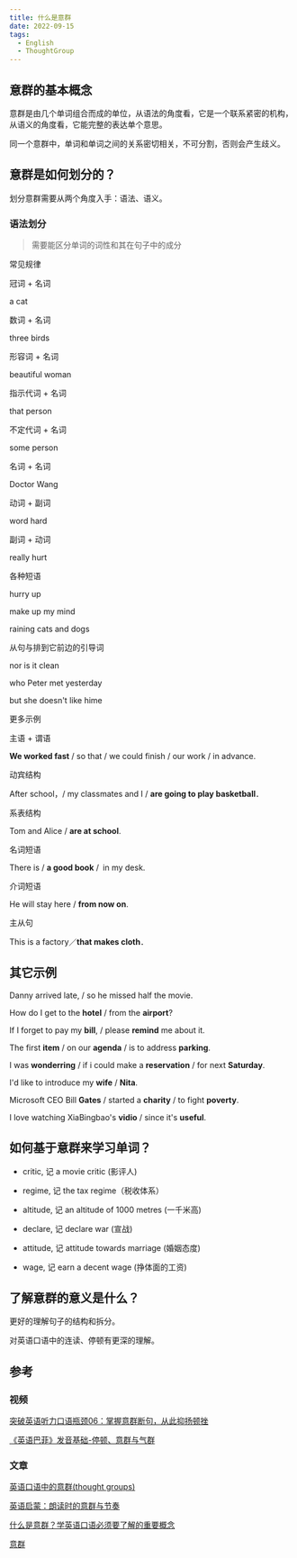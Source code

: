 ```yaml
---
title: 什么是意群
date: 2022-09-15
tags:
  - English
  - ThoughtGroup
---
```



## 意群的基本概念

意群是由几个单词组合而成的单位，从语法的角度看，它是一个联系紧密的机构，从语义的角度看，它能完整的表达单个意思。

同一个意群中，单词和单词之间的关系密切相关，不可分割，否则会产生歧义。

## 意群是如何划分的？

划分意群需要从两个角度入手：语法、语义。

### 语法划分

> 需要能区分单词的词性和其在句子中的成分

常见规律

冠词 + 名词

a cat

数词 + 名词

three birds

形容词 + 名词

beautiful woman

指示代词 + 名词

that person

不定代词 + 名词

some person

名词 + 名词

Doctor Wang

动词 + 副词

word hard

副词 + 动词

really hurt

各种短语

hurry up

make up my mind

raining cats and dogs

从句与排到它前边的引导词

nor is it clean

who Peter met yesterday

but she doesn't like hime


更多示例

主语 + 谓语

**We worked fast** / so that / we could finish / our work / in advance.

动宾结构

After school，/ my classmates and I / **are going to play basketball**．

系表结构

Tom and Alice / **are at school**.

名词短语

There is / **a good book** / in my desk.

介词短语

He will stay here / **from now on**.

主从句

This is a factory／**that makes cloth**．

## 其它示例

Danny arrived late, / so he missed half the movie.

How do I get to the **hotel** / from the **airport**?

If I forget to pay my **bill**, / please **remind** me about it.

The first **item** / on our **agenda** / is to address **parking**.

I was **wonderring** / if i could make a **reservation** / for next **Saturday**.

I'd like to introduce my **wife** / **Nita**.

Microsoft CEO Bill **Gates** / started a **charity** / to fight **poverty**.

I love watching XiaBingbao's **vidio** / since it's **useful**.

## 如何基于意群来学习单词？

- critic, 记 a movie critic (影评人)

- regime, 记 the tax regime（税收体系）

- altitude, 记 an altitude of 1000 metres (一千米高)

- declare, 记 declare war (宣战)

- attitude, 记 attitude towards marriage (婚姻态度)

- wage, 记 earn a decent wage (挣体面的工资)

## 了解意群的意义是什么？

更好的理解句子的结构和拆分。

对英语口语中的连读、停顿有更深的理解。

## 参考

### 视频

[突破英语听力口语瓶颈06：掌握意群断句，从此抑扬顿挫](https://www.youtube.com/watch?v=JsJf733yhCk&ab_channel=SummerHailstones%28XiaBingbao%29)

[《英语巴菲》发音基础-停顿、意群与气群](https://www.youtube.com/watch?v=_u62XA6G-rs&ab_channel=koolearn)

### 文章

[英语口语中的意群(thought groups)](http://judes.me/life/2020/07/18/about-thought-groups.html)

[英语启蒙：朗读时的意群与节奏](https://zhuanlan.zhihu.com/p/44205488)

[什么是意群？学英语口语必须要了解的重要概念](https://zhuanlan.zhihu.com/p/113682790)

[意群](https://www.easyatm.com.tw/wiki/%E6%84%8F%E7%BE%A4)
